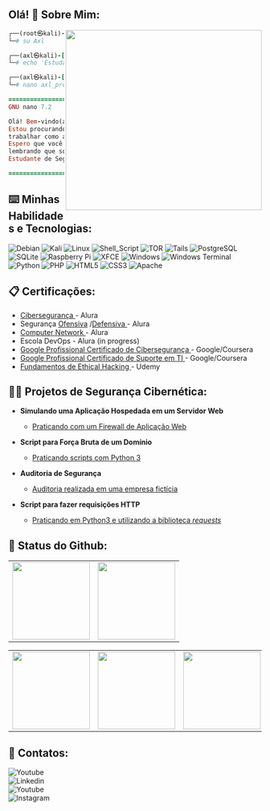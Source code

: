 ## Olá! 👋 Sobre Mim:
<img align="right" width="390" height="358" src="https://www.icegif.com/wp-content/uploads/2022/12/icegif-502.gif" />

```ruby
┌──(root㉿kali)-[~]
└─# su Axl

┌──(axl㉿kali)-[~]
└─# echo 'Estudante de Segurança Cibernética em meio período' >> axl_profile.txt

┌──(axl㉿kali)-[~]
└─# nano axl_profile.txt

=================================================
GNU nano 7.2                    Novo arquivo

Olá! Bem-vindo(a) ao meu Github! Meu nome é Axel
Estou procurando uma oportunidade de estágio e de
trabalhar como analista de segurança cibernética!
Espero que você também aprecie meus projetos,
lembrando que sou um
Estudante de Segurança Cibernética em meio período.

=================================================
```
<h2>⌨️ Minhas Habilidades e Tecnologias:</h2>

![Debian](https://img.shields.io/badge/Debian-D70A53?style=for-the-badge&logo=debian&logoColor=white)
![Kali](https://img.shields.io/badge/Kali-268BEE?style=for-the-badge&logo=kalilinux&logoColor=white)
![Linux](https://img.shields.io/badge/Linux-FCC624?style=for-the-badge&logo=linux&logoColor=black)
![Shell_Script](https://img.shields.io/badge/Shell_Script-121011?style=for-the-badge&logo=gnu-bash&logoColor=white)
![TOR](https://img.shields.io/badge/tor-%237E4798.svg?style=for-the-badge&logo=tor-project&logoColor=white)
![Tails](https://img.shields.io/badge/Tails%20-56347C?&style=for-the-badge&logo=tails&logoColor=white)
![PostgreSQL](https://img.shields.io/badge/PostgreSQL-316192?style=for-the-badge&logo=postgresql&logoColor=white)
![SQLite](https://img.shields.io/badge/SQLite-07405E?style=for-the-badge&logo=sqlite&logoColor=white)
![Raspberry Pi](https://img.shields.io/badge/-RaspberryPi-C51A4A?style=for-the-badge&logo=Raspberry-Pi)
![XFCE](https://img.shields.io/badge/XFCE-%232284F2.svg?style=for-the-badge&logo=xfce&logoColor=white)
![Windows](https://img.shields.io/badge/Windows-0078D6?style=for-the-badge&logo=windows&logoColor=white)
![Windows Terminal](https://img.shields.io/badge/Windows%20Terminal-%234D4D4D.svg?style=for-the-badge&logo=windows-terminal&logoColor=white)
![Python](https://img.shields.io/badge/python-3670A0?style=for-the-badge&logo=python&logoColor=ffdd54)
![PHP](https://img.shields.io/badge/php-%23777BB4.svg?style=for-the-badge&logo=php&logoColor=white)
![HTML5](https://img.shields.io/badge/html5-%23E34F26.svg?style=for-the-badge&logo=html5&logoColor=white)
![CSS3](https://img.shields.io/badge/css3-%231572B6.svg?style=for-the-badge&logo=css3&logoColor=white)
![Apache](https://img.shields.io/badge/apache-%23D42029.svg?style=for-the-badge&logo=apache&logoColor=white)

<h2 align="left"> 
  📋 Certificações:
</h2>

 <c> 
   
  - <a href="https://cursos.alura.com.br/degree/certificate/0c139c72-d024-4140-85ee-2a2e6469d9fc?lang=pt_BR">Cibersegurança </a> - Alura
  - Segurança <a href="https://cursos.alura.com.br/degree/certificate/5f2f9f1e-d688-4147-a8cd-6a51c4eb7464?lang=pt_BR">Ofensiva</a> /<a   href="https://cursos.alura.com.br/degree/certificate/d8283679-f990-4444-86ea-720f0e3f77a0?lang=pt_BR">Defensiva </a> - Alura
  - <a href="https://cursos.alura.com.br/degree/certificate/aac795d5-6dc9-4873-bbf6-c373ad84be87">Computer Network </a> - Alura
  - Escola DevOps - Alura (in progress)
  - <a href="https://www.coursera.org/account/accomplishments/specialization/certificate/KY94XJ75TCWU">Google Profissional Certificado de Cibersegurança </a> - Google/Coursera
  - <a href="https://www.coursera.org/account/accomplishments/specialization/certificate/9G322BBYFGGN">Google Profissional Certificado de Suporte em TI </a> - Google/Coursera
  - <a href="https://www.udemy.com/certificate/UC-e16c67cb-8cf3-4c64-a9b7-bed8ba0e1b20/">Fundamentos de Ethical Hacking </a> - Udemy
</c>

<h2>👨‍💻 Projetos de Segurança Cibernética:</h2>

- <b>Simulando uma Aplicação Hospedada em um Servidor Web</b>
  - [Praticando com um Firewall de Aplicação Web](https://github.com/axlfranklin/-Lab) 

- <b>Script para Força Bruta de um Domínio</b>
  - [Praticando scripts com Python 3](https://github.com/axlfranklin/Descobrindo-Arquivos-Web/)

- <b>Auditoria de Segurança</b>
  - [Auditoria realizada em uma empresa fictícia](https://github.com/axlfranklin/securityaudit)

- <b>Script para fazer requisições HTTP</b>
  - [Praticando em Python3 e utilizando a biblioteca *requests*](https://github.com/axlfranklin/bannergrabber)


<h2>💾 Status do Github:</h2>

<a align="center"> 
<table>
    <tr><td><img height="154em" src="https://github-profile-summary-cards.vercel.app/api/cards/profile-details?username=axlfranklin&theme=github_dark"/></td><td>
    <img height="154em" src="https://github-profile-summary-cards.vercel.app/api/cards/productive-time?username=axlfranklin&theme=github_dark"/></td></tr>
  </table>
  <table>
    <tr><td><img height="154em" src="https://github-profile-summary-cards.vercel.app/api/cards/most-commit-language?username=axlfranklin&theme=github_dark"/></td><td>
    <img height="154em" src="https://github-profile-summary-cards.vercel.app/api/cards/repos-per-language?username=axlfranklin&theme=github_dark"/></td><td>
    <img height="154em" src="https://github-profile-summary-cards.vercel.app/api/cards/stats?username=axlfranklin&theme=github_dark"/></td></tr>
  </table>
</a>
<h2>
🤳 Contatos:
<br />
</h2>
   <a  href="https://www.youtube.com/channel/UC1R-8NoNBB6t42x3QzmwiwA"><img align="left" alt="Youtube" title="Youtube" src="https://img.shields.io/badge/-YouTube-red?style=for-the-badge&logo=youtube&logoColor=white"/></a>
  <br />
  <a  href="https://www.linkedin.com/in/axlfranklin/"><img align="left" alt="Linkedin" title="Youtube" src="https://img.shields.io/badge/linkedin-%230077B5.svg?style=for-the-badge&logo=linkedin&logoColor=white"/></a>
  <br />
 <a  href="https://www.instagram.com/axlwasdead/"><img align="left" alt="Youtube" title="Instagram" src="https://img.shields.io/badge/instagram-%23E4405F.svg?style=for-the-badge&logo=Instagram&logoColor=white"/></a>
<br />
 <a  href="https://discordapp.com/users/302164024936890370">
 <img align="left" alt="Instagram" title="Discord"
 src="https://img.shields.io/badge/Discord-%235865F2.svg?style=for-the-badge&logo=discord&logoColor=white"/><a/>
